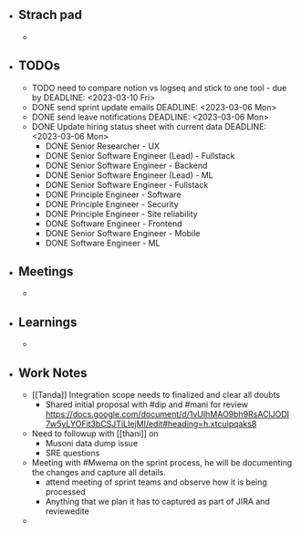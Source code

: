 - ## Strach pad
	-
- ## TODOs
	- TODO  need to compare notion vs logseq and stick to one tool - due by
	  DEADLINE: <2023-03-10 Fri>
	- DONE  send sprint update emails
	  DEADLINE: <2023-03-06 Mon>
	- DONE send leave notifications
	  DEADLINE: <2023-03-06 Mon>
	- DONE Update hiring status sheet with current data
	  DEADLINE: <2023-03-06 Mon>
		- DONE Senior Researcher - UX
		- DONE Senior Software Engineer (Lead) - Fullstack
		- DONE Senior Software Engineer - Backend
		- DONE Senior Software Engineer (Lead) - ML
		- DONE Senior Software Engineer - Fullstack
		- DONE Principle Engineer - Software
		- DONE Principle Engineer - Security
		- DONE Principle Engineer - Site reliability
		- DONE Software Engineer - Frontend
		- DONE Senior Software Engineer - Mobile
		- DONE Software Engineer - ML
- ## Meetings
	-
- ## Learnings
	-
- ## Work Notes
	- [[Tanda]] Integration scope needs to finalized and clear all doubts
		- Shared initial proposal with #dip and #mani for review https://docs.google.com/document/d/1vUIhMAO9bh9RsAClJODI7w5yLYOFit3bCSJTiLIejMI/edit#heading=h.xtcuipqaks8
	- Need to followup with [[thani]] on
		- Musoni data dump issue
		- SRE questions
	- Meeting with #Mwema on the sprint process, he will be documenting the changes and capture all details.
		- attend meeting of sprint teams and observe how it is being processed
		- Anything that we plan it has to captured as part of JIRA and reviewedite
	-